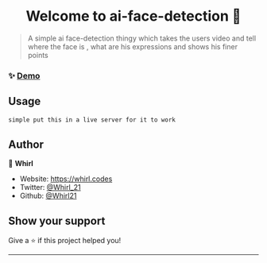 <h1 align="center">Welcome to ai-face-detection 👋</h1>
<p>
 
  </a>

</p>

> A simple ai face-detection thingy which takes the users video and tell where the face is , what are his expressions and shows his finer points

### ✨ [Demo](https://ai-face-detection-whirl.netlify.app/)


## Usage

```sh
simple put this in a live server for it to work
```

## Author

👤 **Whirl**

* Website: https://whirl.codes
* Twitter: [@Whirl\_21](https://twitter.com/Whirl\_21)
* Github: [@Whirl21](https://github.com/Whirl21)

## Show your support

Give a ⭐️ if this project helped you!

***
